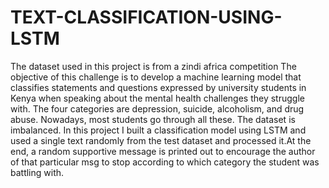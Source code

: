 # TEXT-CLASSIFICATION-USING-LSTM

The dataset used in this project is from a zindi africa competition
The objective of this challenge is to develop a machine learning model that classifies statements and questions expressed by university students in Kenya when speaking about the mental health challenges they struggle with. The four categories are depression, suicide, alcoholism, and drug abuse.
Nowadays, most students go through all these. The dataset is imbalanced.
In this project I built a classification model using LSTM and used a single text randomly from the test dataset and processed it.At the end, a random supportive message is printed out to encourage the author of that particular msg to stop according to which category the student was battling with.
